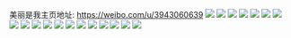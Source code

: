 美丽是我主页地址: https://weibo.com/u/3943060639 
![](https://wx4.sinaimg.cn/mw2000/eb06549fgy1h8uwj3fb6xj21sc2ds1ky.jpg) 
![](https://wx4.sinaimg.cn/mw2000/eb06549fgy1h8uwj6boz9j21sc2ds4qq.jpg) 
![](https://wx4.sinaimg.cn/mw2000/eb06549fgy1h8uwj01dwjj21ic1kf7wh.jpg) 
![](https://wx4.sinaimg.cn/mw2000/eb06549fgy1h8kmn9wmsuj20ku0k6dkd.jpg) 
![](https://wx4.sinaimg.cn/mw2000/eb06549fgy1h8kmnawjwvj20ku0owgqe.jpg) 
![](https://wx4.sinaimg.cn/mw2000/eb06549fgy1h8kmnba71fj20ku0rstac.jpg) 
![](https://wx4.sinaimg.cn/mw2000/eb06549fgy1h84sux9iphj23402c0u0x.jpg) 
![](https://wx4.sinaimg.cn/mw2000/eb06549fgy1h84jkhqiv0j21sc2dsx6r.jpg) 
![](https://wx4.sinaimg.cn/mw2000/eb06549fgy1h7g14fpc52j21sc2dsb2b.jpg) 
![](https://wx4.sinaimg.cn/mw2000/eb06549fgy1h7asixmfjkj20u0140n8x.jpg) 
![](https://wx4.sinaimg.cn/mw2000/eb06549fgy1h7asixauxyj20u0140qdp.jpg) 
![](https://wx4.sinaimg.cn/mw2000/eb06549fgy1h7asiy0orkj20u0140148.jpg) 
![](https://wx4.sinaimg.cn/mw2000/eb06549fgy1h77o2gquauj22c03401kz.jpg) 
![](https://wx4.sinaimg.cn/mw2000/eb06549fgy1h77o1sqbqyj23402c07wi.jpg) 
![](https://wx4.sinaimg.cn/mw2000/eb06549fgy1h77o1q8vs8j23402c07wk.jpg) 
![](https://wx4.sinaimg.cn/mw2000/eb06549fgy1h76vntbcdtj22ds1sgnpe.jpg) 
![](https://wx4.sinaimg.cn/mw2000/eb06549fgy1h75y2w7h6oj20u0140wnn.jpg) 
![](https://wx4.sinaimg.cn/mw2000/eb06549fgy1h75y2wmvd6j20u0140wmw.jpg) 
![](https://wx4.sinaimg.cn/mw2000/eb06549fgy1h75y2x308gj20u0140aiu.jpg) 
